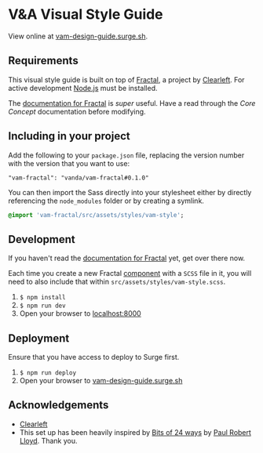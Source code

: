 # V&A Visual Style Guide

View online at [vam-design-guide.surge.sh](https://vam-design-guide.surge.sh).

## Requirements

This visual style guide is built on top of [Fractal](https://github.com/frctl/fractal), a project by [Clearleft](http://clearleft.com/). For active development [Node.js](https://nodejs.org/) must be installed.

The [documentation for Fractal](http://fractal.build/guide) is *super* useful. Have a read through the *Core Concept* documentation before modifying.

## Including in your project

Add the following to your `package.json` file, replacing the version number with the version that you want to use:

```
"vam-fractal": "vanda/vam-fractal#0.1.0"
```

You can then import the Sass directly into your stylesheet either by directly referencing the `node_modules` folder or by creating a symlink.

```sass
@import 'vam-fractal/src/assets/styles/vam-style';
```

## Development

If you haven't read the [documentation for Fractal](http://fractal.build/guide) yet, get over there now.

Each time you create a new Fractal [component](http://fractal.build/guide/components) with a `SCSS` file in it, you will need to also include that within `src/assets/styles/vam-style.scss`.

1. `$ npm install`
2. `$ npm run dev`
3. Open your browser to [localhost:8000](http://localhost:8000)

## Deployment

Ensure that you have access to deploy to Surge first.

1. `$ npm run deploy`
2. Open your browser to [vam-design-guide.surge.sh](https://vam-design-guide.surge.sh)

## Acknowledgements

- [Clearleft](http://clearleft.com/)
- This set up has been heavily inspired by [Bits of 24 ways](http://bits.24ways.org/) by [Paul Robert Lloyd](https://github.com/paulrobertlloyd). Thank you.
